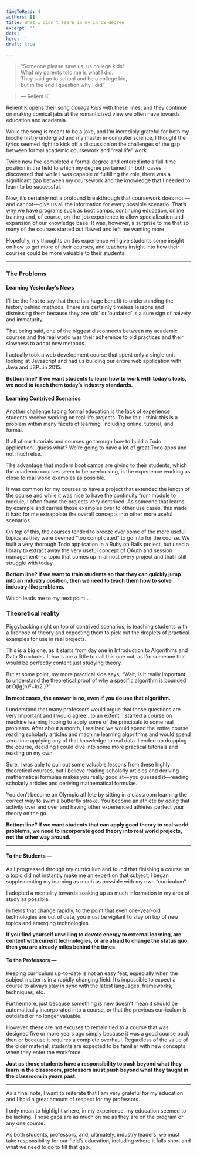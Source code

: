 ```yaml
---
timeToRead: 4
authors: []
title: What I didn’t learn in my in CS degree
excerpt: ''
date: 
hero: ''
draft: true

---
```

> “Someone please save us, us college kids!  
> What my parents told me is what I did.  
> They said go to school and be a college kid,  
> but in the end I question why I did”

> — Relient K

Relient K opens their song _College Kids_ with these lines, and they continue on making comical jabs at the romanticized view we often have towards education and academia.

While the song is meant to be a joke, and I’m incredibly grateful for both my biochemistry undergrad and my master in computer science, I thought the lyrics seemed right to kick off a discussion on the challenges of the gap between formal academic coursework and “real life” work.

Twice now I’ve completed a formal degree and entered into a full-time position in the field to which my degree pertained. In both cases, I discovered that while I was capable of fulfilling the role, there was a significant gap between my coursework and the knowledge that I needed to learn to be successful.

Now, it’s certainly not a profound breakthrough that coursework does not —and cannot — give us all the information for every possible scenario. That’s why we have programs such as boot camps, continuing education, online training and, of course, on-the-job experience to allow specialization and expansion of our knowledge base. It was, however, a surprise to me that so many of the courses started out flawed and left me wanting more.

Hopefully, my thoughts on this experience will give students some insight on how to get more of their courses, and teachers insight into how their courses could be more valuable to their students.

* * *
### The Problems

#### Learning Yesterday’s News

I’ll be the first to say that there is a huge benefit to understanding the history behind methods. There are certainly timeless lessons and dismissing them because they are ‘old’ or ‘outdated’ is a sure sign of naivety and immaturity.

That being said, one of the biggest disconnects between my academic courses and the real world was their adherence to old practices and their slowness to adopt new methods.

I actually took a web development course that spent only a single unit looking at Javascript and had us building our entire web application with Java and JSP…in 2015.

**Bottom line? If we want students to learn how to work with today’s tools, we need to teach them today’s industry standards.**

#### Learning Contrived Scenarios

Another challenge facing formal education is the lack of experience students receive working on real life projects. To be fair, I think this is a problem within many facets of learning, including online, tutorial, and formal.

If all of our tutorials and courses go through how to build a Todo application…guess what? We’re going to have a lot of great Todo apps and not much else.

The advantage that modern boot camps are giving to their students, which the academic courses seem to be overlooking, is the experience working as close to real world examples as possible.

It was common for my courses to have a project that extended the length of the course and while it was nice to have the continuity from module to module, I often found the projects very contrived. As someone that learns by example and carries those examples over to other use cases, this made it hard for me extrapolate the overall concepts into other more useful scenarios.

On top of this, the courses tended to breeze over some of the more useful topics as they were deemed “too complicated” to go into for the course. We built a very thorough Todo application in a Ruby on Rails project, but used a library to extract away the very useful concept of OAuth and session management — a topic that comes up in almost every project and that I still struggle with today.

**Bottom line? If we want to train students so that they can quickly jump into an industry position, then we need to teach them how to solve industry-like problems.**

Which leads me to my next point…

### Theoretical reality

Piggybacking right on top of contrived scenarios, is teaching students with a firehose of theory and expecting them to pick out the droplets of practical examples for use in real projects.

This is a big one, as it starts from day one in Introduction to Algorithms and Data Structures. It hurts me a little to call this one out, as I’m someone that would be perfectly content just studying theory.

But at some point, my more practical side says, “Wait, is it really important to understand the theoretical proof of why a specific algorithm is bounded at O(lg(n)²+k/2 )?”

**In most cases, the answer is no, even if you do use that algorithm.**

I understand that many professors would argue that those questions are very important and I would agree…to an extent. I started a course on machine learning hoping to apply some of the principals to some real problems. After about a month, I realized we would spend the entire course reading scholarly articles and machine learning algorithms and would spend zero time applying any of that knowledge to real data. I ended up dropping the course, deciding I could dive into some more practical tutorials and reading on my own.

Sure, I was able to pull out some valuable lessons from these highly theoretical courses, but I believe reading scholarly articles and deriving mathematical formulae makes you really good at — you guessed it—reading scholarly articles and deriving mathematical formulae.

You don’t become an Olympic athlete by sitting in a classroom learning the correct way to swim a butterfly stroke. You become an athlete by _doing_ that activity over and over and having other experienced athletes perfect your theory on the go.

**Bottom line? If we want students that can apply good theory to real world problems, we need to incorporate good theory into real world projects, not the other way around.**

* * *

#### To the Students —

As I progressed through my curriculum and found that finishing a course on a topic did not instantly make me an expert on that subject, I began supplementing my learning as much as possible with my own “curriculum”.

I adopted a mentality towards soaking up as much information in my area of study as possible.

In fields that change rapidly, to the point that even one-year-old technologies are out of date, you must be vigilant to stay on top of new topics and emerging technologies.

**If you find yourself unwilling to devote energy to external learning, are content with current technologies, or are afraid to change the status quo, then you are already miles behind the times.**

#### To the Professors —

Keeping curriculum up-to-date is not an easy feat, especially when the subject matter is in a rapidly changing field. It’s impossible to expect a course to always stay in sync with the latest languages, frameworks, techniques, etc.

Furthermore, just because something is new doesn’t mean it should be automatically incorporated into a course, or that the previous curriculum is outdated or no longer valuable.

However, these are not excuses to remain tied to a course that was designed five or more years ago simply because it was a good course back then or because it requires a complete overhaul. Regardless of the value of the older material, students are expected to be familiar with new concepts when they enter the workforce.

**Just as those students have a responsibility to push beyond what they learn in the classroom, professors must push beyond what they taught in the classroom in years past.**

* * *

As a final note, I want to reiterate that I am very grateful for my education and I hold a great amount of respect for my professors.

I only mean to highlight where, in my experience, my education seemed to be lacking. Those gaps are as much on me as they are on the program or any one course.

As both students, professors, and, ultimately, industry leaders, we must take responsibility for our field’s education, including where it falls short and what we need to do to fill that gap.
